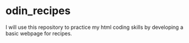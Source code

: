 # odin_recipes
I will use this repository to practice my html coding skills by developing a basic webpage for recipes.